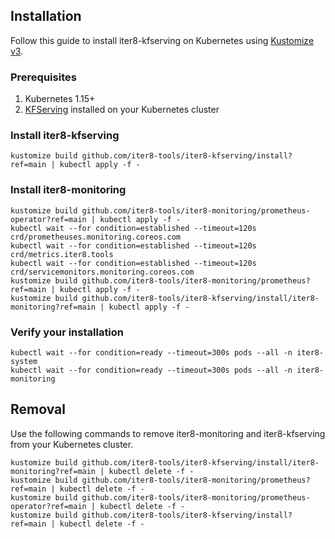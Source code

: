 ## Installation
Follow this guide to install iter8-kfserving on Kubernetes using [Kustomize v3](https://kubectl.docs.kubernetes.io/installation/kustomize/).

### Prerequisites
1. Kubernetes 1.15+
2. [KFServing](https://github.com/kubeflow/kfserving) installed on your Kubernetes cluster

### Install iter8-kfserving
```shell
kustomize build github.com/iter8-tools/iter8-kfserving/install?ref=main | kubectl apply -f -
```

### Install iter8-monitoring
```shell
kustomize build github.com/iter8-tools/iter8-monitoring/prometheus-operator?ref=main | kubectl apply -f -
kubectl wait --for condition=established --timeout=120s crd/prometheuses.monitoring.coreos.com
kubectl wait --for condition=established --timeout=120s crd/metrics.iter8.tools
kubectl wait --for condition=established --timeout=120s crd/servicemonitors.monitoring.coreos.com
kustomize build github.com/iter8-tools/iter8-monitoring/prometheus?ref=main | kubectl apply -f -
kustomize build github.com/iter8-tools/iter8-kfserving/install/iter8-monitoring?ref=main | kubectl apply -f -
```

### Verify your installation
```shell
kubectl wait --for condition=ready --timeout=300s pods --all -n iter8-system
kubectl wait --for condition=ready --timeout=300s pods --all -n iter8-monitoring
```

## Removal
Use the following commands to remove iter8-monitoring and iter8-kfserving from your Kubernetes cluster.
```shell
kustomize build github.com/iter8-tools/iter8-kfserving/install/iter8-monitoring?ref=main | kubectl delete -f -
kustomize build github.com/iter8-tools/iter8-monitoring/prometheus?ref=main | kubectl delete -f -
kustomize build github.com/iter8-tools/iter8-monitoring/prometheus-operator?ref=main | kubectl delete -f -
kustomize build github.com/iter8-tools/iter8-kfserving/install?ref=main | kubectl delete -f -
```
